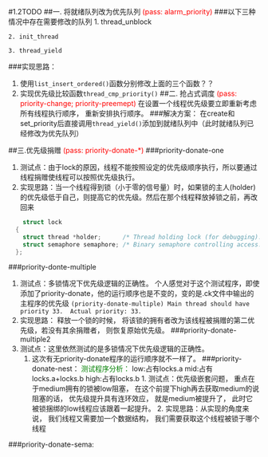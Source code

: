 <!--
 * @Author: your name
 * @Date: 2021-10-25 22:18:16
 * @LastEditTime: 2021-10-27 18:00:44
 * @LastEditors: Please set LastEditors
 * @Description: In User Settings Edit
 * @FilePath: /pintos/1.2TODO.md
-->
#1.2TODO
##一. 将就绪队列改为优先队列
<font color = RED>(pass: alarm_priority)</font>
###以下三种情况中存在需要修改的队列
    1. thread_unblock

    2. init_thread

    3. thread_yield

###实现思路：
1.  使用`list_insert_ordered()`函数分别修改上面的三个函数？？
2.  实现优先级比较函数`thread_cmp_priority()`
##二. 抢占式调度
<font color = RED>(pass: priority-change; priority-preemept)</font>
在设置一个线程优先级要立即重新考虑所有线程执行顺序， 重新安排执行顺序。
###解决方案：
在create和set_priority后直接调用`thread_yield()`添加到就绪队列中（此时就绪队列已经修改为优先队列）



##三.优先级捐赠
<font color = RED>(pass: priority-donate-*)
</font>
###priority-donate-one

 1.  测试点：由于lock的原因，线程不能按照设定的优先级顺序执行，所以要通过线程捐赠使线程可以按照优先级执行。
 2.  实现思路：当一个线程得到锁（小于零的信号量）时，如果锁的主人(holder)的优先级低于自己，则提高它的优先级。然后在那个线程释放掉锁之前，再改回来
```c++
    struct lock 
  {
    struct thread *holder;      /* Thread holding lock (for debugging). */
    struct semaphore semaphore; /* Binary semaphore controlling access. */
  };
```

###priority-donte-multiple
1.  测试点：多锁情况下优先级逻辑的正确性。
个人感觉对于这个测试程序，即使添加了priority-donate，他的运行顺序也是不变的，变的是.ck文件中输出的主程序的优先级
`(priority-donate-multiple) Main thread should have priority 33.  Actual priority: 33.`
1.  实现思路： 释放一个锁的时候， 将该锁的拥有者改为该线程被捐赠的第二优先级，若没有其余捐赠者， 则恢复原始优先级。 
###priority-donate-multiple2
   1. 测试点：这里依然测试的是多锁情况下优先级逻辑的正确性。
       1. 这次有无priority-donate程序的运行顺序就不一样了。
###priority-donate-nest：
<font color= GREEN>测试程序分析：</font>
    low:占有locks.a
    mid:占有locks.a+locks.b
    high:占有locks.b
    1.  测试点：优先级嵌套问题， 重点在于medium拥有的锁被low阻塞， 在这个前提下high再去获取medium的说阻塞的话， 优先级提升具有连环效应， 就是medium被提升了， 此时它被锁捆绑的low线程应该跟着一起提升。
    2.  实现思路：从实现的角度来说， 我们线程又需要加一个数据结构， 我们需要获取这个线程被锁于哪个线程


###priority-donate-sema: